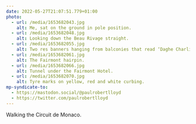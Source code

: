 ```yaml
---
date: 2022-05-27T21:07:51.779+01:00
photo:
  - url: /media/1653682043.jpg
    alt: Me, sat on the ground in pole position.
  - url: /media/1653682048.jpg
    alt: Looking down the Beau Rivage straight.
  - url: /media/1653682055.jpg
    alt: Two res banners hanging from balconies that read ‘Daghe Charlie. Charles L’Eclair’
  - url: /media/1653682061.jpg
    alt: The Fairmont hairpin.
  - url: /media/1653682066.jpg
    alt: Tunnel under the Fairmont Hotel.
  - url: /media/1653682070.jpg
    alt: Tyre marks on yellow, red and white curbing.
mp-syndicate-to:
  - https://mastodon.social/@paulrobertlloyd
  - https://twitter.com/paulrobertlloyd
---
```

Walking the Circuit de Monaco.
